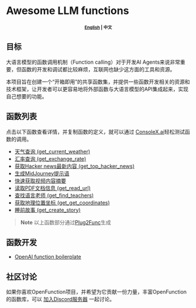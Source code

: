 # Awesome LLM functions

<p align="center"><small><b><a href="README-zh.md">English</a> | 中文</b></small></p>

## 目标

大语言模型的函数调用机制（Function calling）对于开发AI Agents来说非常重要，但函数的开发和调试都比较麻烦，互联网也缺少这方面的工具和资源。

本项目旨在创建一个“开箱即用”的共享函数集，并提供一些函数开发相关的资源和技术框架，让开发者可以更容易地将外部函数与大语言模型的API集成起来，实现自己想要的功能。

## 函数列表

点击以下函数查看详情，并复制函数的定义，就可以通过 [ConsoleX.ai](https://console.evalsone.com/)轻松测试函数的调用。

* [天气查询 (get_current_weather)](info/get_current_weather.md)
* [汇率查询 (get_exchange_rate)](info/get_exchange_rate.md)
* [获取Hacker news最新内容 (get_top_hacker_news)](info/get_top_hacker_news.md)
* [生成MidJourney提示语]((info/midjourney_prompt_generator.md)** )
* [快速获取视频内容摘要](info/get_video_summary_transcribe.md)
* [读取PDF文档信息 (get_read_url)](info/read_url.md)
* [查找语言老师 (get_find_teachers)](info/find_teachers.md)
* [获取地理位置坐标 (get_get_coordinates)](info/get_coordinates.md)
* [睡前故事 (get_create_story)](info/create_story.md)

> **Note**
> 以上函数部分通过[Plug2Func](https://consolex.ai/plugins)生成

## 函数开发
* [OpenAI function boilerplate](https://github.com/quentinzhang/OpenAI-function-boilerplate)

## 社区讨论
如果你喜欢OpenFunction项目，并希望为它贡献一份力量，丰富OpenFunction的函数库，可以 [加入Discord服务器](https://discord.gg/z9KtFM62F2) 一起讨论。